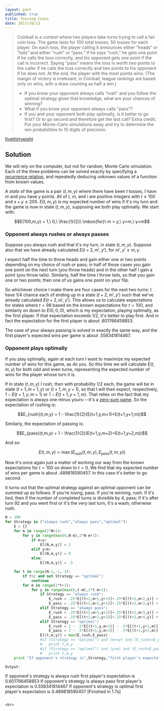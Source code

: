 ```yaml
---
layout: post
published: true
title: Tossing Coins
date: 2017/10/13
---
```


>Coinball is a contest where two players take turns trying to call a fair coin toss. The game lasts for 100 total tosses, 50 tosses for each player. On each toss, the player calling it announces either “heads” or “tails” and either “rush” or “pass.” If he says “rush,” he gets one point if he calls the toss correctly, and his opponent gets one point if the call is incorrect. Saying “pass” means the toss is worth two points to the caller if he calls the toss correctly and two points to his opponent if he does not. At the end, the player with the most points wins. (The margin of victory is irrelevant; in Coinball, league rankings are based only on wins, with a draw counting as half a win.)
>
>- If you know your opponent always calls “rush” and you follow the optimal strategy given that knowledge, what are your chances of winning?
>- What if you know your opponent always calls “pass”?
>- If you and your opponent both play optimally, is it better to go first? Or to go second and therefore get the last call?
>Extra credit: Put your Monte-Carlo simulations away and try to determine the win probabilities to 10 digits of precision.

<!--more-->

[fivethirtyeight](https://fivethirtyeight.com/features/how-much-is-a-perfect-game-of-jeopardy-worth/)

## Solution

We will rely on the computer, but not for random, Monte Carlo simulation. Each of the three problems can be solved exactly by specifying a [recurrence relation](https://en.wikipedia.org/wiki/Recurrence_relation), and repeatedly deducing unknown values of a function from known values.

A _state_ of the game is a pair $(t,m,y)$ where there have been $t$ tosses, I have $m$ and you have $y$ points. All of $t$, $m$, and $i$ are positive integers with $t\leq 100$ and $x+y \leq 200$.  $E(t,m,y)$ is my expected number of wins if it's my turn and the game is now in state $(t,m,y)$, supposing we both play optimally. We start with:

$$E(100,m,y) = 1,\ 0,\ \frac{1}{2}\ \mbox{for}\ m > y,\ y>m,\
y=m$$

### Opponent always rushes or always passes

Suppose you always rush and that it's my turn, in state $(t,m,y)$. Suppose also that we have already calculated $E(t+2,m',y')$, for $m',y'\geq m,y$. 

I expect half the time to throw heads and gain either one or two points depending on my choice of rush or pass; in half of those cases you gain one point on the next turn (you throw heads) and in the other half I gain a point (you throw tails). Similarly, half the time I throw tails, so that you gain one or two points; then one of us gains one point on your flip. 

So whichever choice I make there are four cases for the next two turns: I have $1/4$ chance each of ending up in a state $(t+2,m',y')$ such that we've already calculated $E(t+2,m',y')$. This allows us to calculate expectations for states where $t=98$ based on the known expectations for $t=100$, and similarly on down to $E(0,0,0)$, which is my expectation, playing optimally, as the first player. If that expectation exceeds $1/2$, it's better to play first. And in fact the expectation for the first player is about $.601766458853$.

The case of your always passing is solved in exactly the same way, and the first player's expected wins per game is about $.558341814467$.

### Opponent plays optimally

If you play optimally, again at each turn I want to maximize my expected number of wins for this game, as do you. So this time we will calculate $E(t,m,y)$ for both odd and even turns, representing the expected number of wins for the player whose turn it is.

If in state $(t,m,y)$ I rush, then with probability $1/2$ each, the game will be in state $(t+1,m+1,y)$ or $(t+1,m,y+1)$, so that I will then expect, respectively, $1-E(t+1,y,m+1)$ or $1-E(t+1,y+1,m)$. That relies on the fact that my expectation is always one minus yours---it's a [zero-sum game](https://en.wikipedia.org/wiki/Zero-sum_game). So the expectation of rushing is:

$$E_{rush}(t,m,y) = 1 - \frac{1}{2}(E(t+1,y,m+1)+E(t+1,y+1,m))$$

Similarly, the expectation of passing is:

$$E_{pass}(t,m,y) = 1 - \frac{1}{2}(E(t+1,y,m+2)+E(t+1,y+2,m))$$

And so:

$$E(t,m,y) = \max(E_{rush}(t,m,y),E_{pass}(t,m,y))$$

Now it's once again just a matter of working our way from the known expectations for $t=100$ on down to $t=0$. We find that my expected number of wins per game is about $.489818590457$. In this case it's better to go second.

It turns out that the optimal strategy against an optimal opponent can be summed up as follows. If you're losing, pass. If you're winning, rush. If it's tied, then if the number of completed turns is divisible by $4$, pass; if it's after turn $92$ and you went first or it's the very last turn, it's a wash; otherwise rush.

```python
N = 100
for Strategy in ("always rush","always pass","optimal"):
	E = {}
	for m in range(2*N+1):
		for y in range(max(0,N-m),2*N-m+1):
			if m>y:
				E[(N,m,y)] = 1
			elif y>m:
				E[(N,m,y)] = 0
			else:
				E[(N,m,y)] = .5

	for t in range(N-1,-1,-1):
		if t%2 and not Strategy == "optimal":
			continue
		for m in range(2*t+1):
			for y in range(max(0,t-m),2*t-m+1):
				if Strategy == "always rush":
					E_rush = .25*E[(t+2,m+1,y+1)]+.25*E[(t+2,m+2,y)] + .25*E[(t+2,m,y+2)]+.25*E[(t+2,m+1,y+1)]
					E_pass = .25*E[(t+2,m+2,y+1)]+.25*E[(t+2,m+3,y)] + .25*E[(t+2,m,y+3)]+.25*E[(t+2,m+1,y+2)]
				elif Strategy == "always pass":					
					E_rush = .25*E[(t+2,m+1,y+2)]+.25*E[(t+2,m+3,y)] + .25*E[(t+2,m,y+3)]+.25*E[(t+2,m+2,y+1)]
					E_pass = .25*E[(t+2,m+2,y+2)]+.25*E[(t+2,m+4,y)] + .25*E[(t+2,m,y+4)]+.25*E[(t+2,m+2,y+2)]
				elif Strategy == "optimal":
					E_rush = 1 - .5*E[(t+1,y,m+1)] - .5*E[(t+1,y+1,m)]
					E_pass = 1 - .5*E[(t+1,y,m+2)] - .5*E[(t+1,y+2,m)]
				E[(t,m,y)] = max(E_rush,E_pass)
				#if (Strategy == "optimal") and (m==y) and (E_rush==E_pass):
				#	print t,m,y
				#if (Strategy == "optimal") and (y>m) and (E_rush<E_pass) and (m+y>=t) and (m+y<=2*t) and not t%2:
				#	print t,m,y
	print "If opponent's strategy is",Strategy,"first player's expectation is", E[(0,0,0)]```

Output:

```
If opponent's strategy is always rush first player's expectation is 0.601766458853
If opponent's strategy is always pass first player's expectation is 0.558341814467
If opponent's strategy is optimal first player's expectation is 0.489818590457
[Finished in 1.7s]
```

<br>
